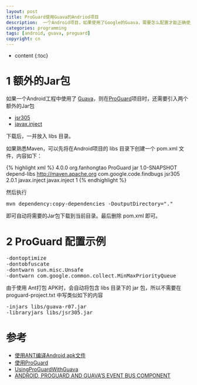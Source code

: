 ```yaml
---
layout: post
title: ProGuard使用Guava的Andriod项目
description:  一个Android项目，如果使用了Google的Guava，需要怎么配置才能正确使用ProGuard
categories: programming
tags: [android, guava, proguard]
copyright: cn
---
```


* content
{:toc}

# 1 额外的Jar包

如果一个Android工程中使用了 [Guava](https://code.google.com/p/guava-libraries)，则在[ProGuard](http://sourceforge.net/projects/proguard/)项目时，还需要引入两个额外的Jar包

* [jsr305](http://repo1.maven.org/maven2/com/google/code/findbugs/jsr305/2.0.1/jsr305-2.0.1.jar)
* [javax.inject](http://repo1.maven.org/maven2/javax/inject/javax.inject/1/javax.inject-1.jar)

下载后，一并放入 libs 目录。


如果熟悉Maven，可以先将在Android项目的 libs 目录下创建一个 pom.xml 文件，内容如下：

{% highlight xml %}
<project xmlns="http://maven.apache.org/POM/4.0.0" xmlns:xsi="http://www.w3.org/2001/XMLSchema-instance"
  xsi:schemaLocation="http://maven.apache.org/POM/4.0.0 http://maven.apache.org/maven-v4_0_0.xsd">
    <modelVersion>4.0.0</modelVersion>
    <groupId>org.fanhongtao</groupId>
    <artifactId>ProGuard</artifactId>
    <packaging>jar</packaging>
    <version>1.0-SNAPSHOT</version>
    <name>depend-libs</name>
    <url>http://maven.apache.org</url>
    <dependencies>
        <dependency>
            <groupId>com.google.code.findbugs</groupId>
            <artifactId>jsr305</artifactId>
            <version>2.0.1</version>
        </dependency>
        <dependency>
            <groupId>javax.inject</groupId>
            <artifactId>javax.inject</artifactId>
            <version>1</version>
        </dependency>
    </dependencies>
</project>
{% endhighlight %}

然后执行 
<pre>
mvn dependency:copy-dependencies -DoutputDirectory="."
</pre>

即可自动将需要的Jar包下载到当前目录。最后删除 pom.xml 即可。

# 2 ProGuard 配置示例

<pre>
-dontoptimize
-dontobfuscate
-dontwarn sun.misc.Unsafe
-dontwarn com.google.common.collect.MinMaxPriorityQueue
</pre>

由于使用 Ant打包 APK时，会自动将包含 libs 目录下的 jar 包，所以不需要在 proguard-project.txt 中写类似如下的内容
<pre>
-injars libs/guava-r07.jar
-libraryjars libs/jsr305.jar
</pre>

# 参考
* [使用ANT编译Android apk文件](/2012/02/17/build-apk-with-ant.html)
* [使用ProGuard](/2013/09/09/using-proguard.html)
* [UsingProGuardWithGuava](https://code.google.com/p/guava-libraries/wiki/UsingProGuardWithGuava)
* [ANDROID, PROGUARD AND GUAVA’S EVENT BUS COMPONENT](http://www.marvinlabs.com/2013/01/22/android-proguard-and-guavas-event-bus-component/)
